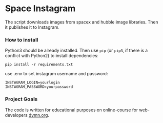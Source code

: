 # Space Instagram

The script downloads images from spacex and hubble image libraries. Then it publishes it to Instagram.

### How to install

Python3 should be already installed. 
Then use `pip` (or `pip3`, if there is a conflict with Python2) to install dependencies:
```
pip install -r requirements.txt
```

use .env to set instagram username and password:
```
INSTAGRAM_LOGIN=yourlogin
INSTAGRAM_PASSWORD=yourpassword
```


### Project Goals

The code is written for educational purposes on online-course for web-developers [dvmn.org](https://dvmn.org/).